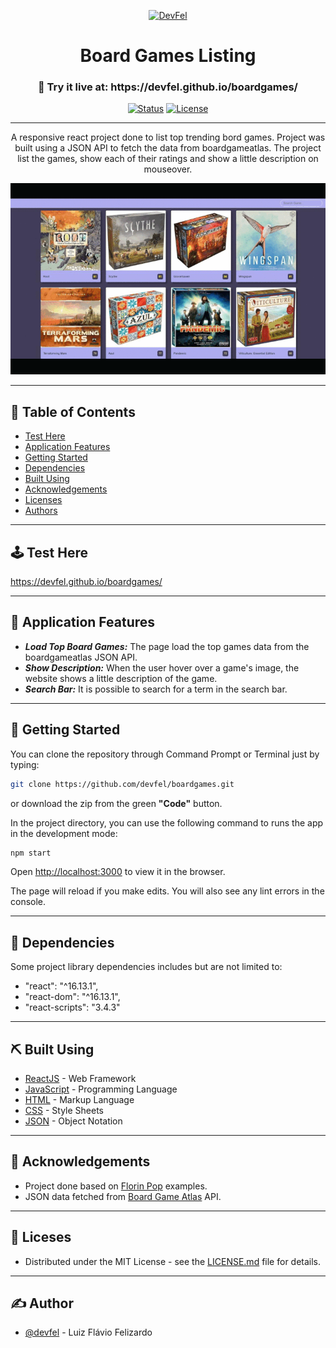 <p align="center">
  <a href="https://devfel.com/" rel="noopener">
 <img  src="https://devfel.com/imgs/devfel-logo-01.JPG" alt="DevFel"></a>
</p>

<h1 align="center">Board Games Listing</h1>
<h3 align="center"> 🔗 Try it live at: https://devfel.github.io/boardgames/ </h3>

<div align="center">

[![Status](https://img.shields.io/badge/status-active-success.svg)]()
[![License](https://img.shields.io/badge/license-MIT-blue.svg)](/LICENSE)

</div>

---

<p align="center"> 
A responsive react project done to list top trending bord games. Project was built using a JSON API to fetch the data from boardgameatlas. The project list the games, show each of their ratings and show a little description on mouseover.
</p>

  <p align="center">
    <img  width="600px" src="./assets/board-games-list.gif" alt="Board Game List"></a>
  </p>

---

## 📝 Table of Contents

- [Test Here](#live)
- [Application Features](#features)
- [Getting Started](#getting_started)
- [Dependencies](#dependencies)
- [Built Using](#built_using)
- [Acknowledgements](#acknowledgements)
- [Licenses](#licenses)
- [Authors](#authors)

---

## 🕹 Test Here <a name = "live"></a>

https://devfel.github.io/boardgames/

---

## 🧐 Application Features <a name = "features"></a>

- **_Load Top Board Games:_** The page load the top games data from the boardgameatlas JSON API.
- **_Show Description:_** When the user hover over a game's image, the website shows a little description of the game.
- **_Search Bar:_** It is possible to search for a term in the search bar.

---

## 🏁 Getting Started <a name = "getting_started"></a>

You can clone the repository through Command Prompt or Terminal just by typing:

```sh
git clone https://github.com/devfel/boardgames.git
```

or download the zip from the green **"Code"** button.

In the project directory, you can use the following command to runs the app in the development mode:

```sh
npm start
```

Open [http://localhost:3000](http://localhost:3000) to view it in the browser.

The page will reload if you make edits. You will also see any lint errors in the console.

---

## 🔁 Dependencies <a name = "dependencies"></a>

Some project library dependencies includes but are not limited to:

- "react": "^16.13.1",
- "react-dom": "^16.13.1",
- "react-scripts": "3.4.3"

---

## ⛏️ Built Using <a name = "built_using"></a>

- [ReactJS](https://reactjs.org/) - Web Framework
- [JavaScript](https://www.javascript.com/) - Programming Language
- [HTML](https://pt.wikipedia.org/wiki/HTML) - Markup Language
- [CSS](https://en.wikipedia.org/wiki/CSS) - Style Sheets
- [JSON](https://www.json.org/json-en.html) - Object Notation

---

## 🎉 Acknowledgements <a name = "acknowledgements"></a>

- Project done based on [Florin Pop](https://www.florin-pop.com/) examples.
- JSON data fetched from [Board Game Atlas](https://www.boardgameatlas.com/api/docs) API.

---

## 📝 Liceses <a name = "licenses"></a>

- Distributed under the MIT License - see the [LICENSE.md](https://github.com/devfel/boardgames/blob/master/LICENSE.md) file for details.

---

## ✍️ Author <a name = "authors"></a>

- [@devfel](https://devfel.com/) - Luiz Flávio Felizardo
